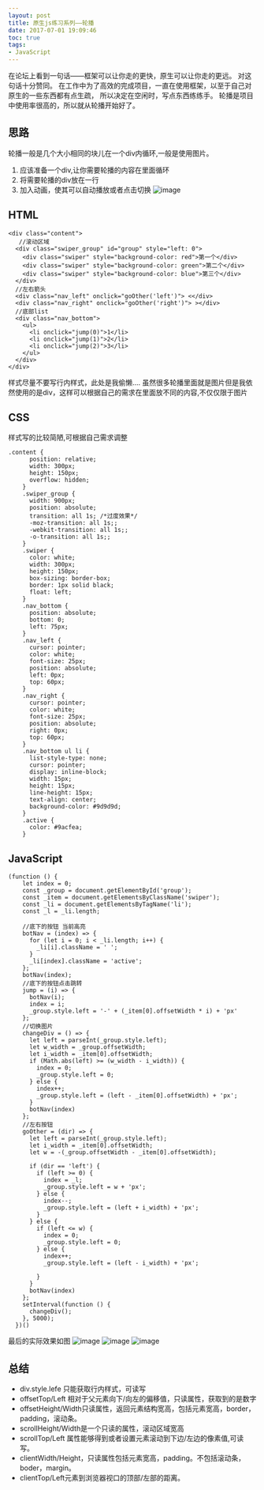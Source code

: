 ```yaml
---
layout: post
title: 原生js练习系列——轮播
date: 2017-07-01 19:09:46
toc: true
tags:
- JavaScript
---
```


在论坛上看到一句话——框架可以让你走的更快，原生可以让你走的更远。
对这句话十分赞同。
在工作中为了高效的完成项目，一直在使用框架，以至于自己对原生的一些东西都有点生疏，
所以决定在空闲时，写点东西练练手。
轮播是项目中使用率很高的，所以就从轮播开始好了。
<!--more-->

## 思路
轮播一般是几个大小相同的块儿在一个div内循环,一般是使用图片。
1. 应该准备一个div,让你需要轮播的内容在里面循环
2. 将需要轮播的div放在一行
3. 加入动画，使其可以自动播放或者点击切换
![image](/img/artImg/2107070101.png)


## HTML
```
<div class="content">
   //滚动区域
  <div class="swiper_group" id="group" style="left: 0">
    <div class="swiper" style="background-color: red">第一个</div>
    <div class="swiper" style="background-color: green">第二个</div>
    <div class="swiper" style="background-color: blue">第三个</div>
  </div>
  //左右箭头
  <div class="nav_left" onclick="goOther('left')"> <</div>
  <div class="nav_right" onclick="goOther('right')"> ></div>
  //底部list
  <div class="nav_bottom">
    <ul>
      <li onclick="jump(0)">1</li>
      <li onclick="jump(1)">2</li>
      <li onclick="jump(2)">3</li>
    </ul>
  </div>
</div>
```
样式尽量不要写行内样式，此处是我偷懒....
虽然很多轮播里面就是图片但是我依然使用的是div，这样可以根据自己的需求在里面放不同的内容,不仅仅限于图片

## CSS
样式写的比较简陋,可根据自己需求调整
```
.content {
      position: relative;
      width: 300px;
      height: 150px;
      overflow: hidden;
    }
    .swiper_group {
      width: 900px;
      position: absolute;
      transition: all 1s; /*过度效果*/
      -moz-transition: all 1s;;
      -webkit-transition: all 1s;;
      -o-transition: all 1s;;
    }
    .swiper {
      color: white;
      width: 300px;
      height: 150px;
      box-sizing: border-box;
      border: 1px solid black;
      float: left;
    }
    .nav_bottom {
      position: absolute;
      bottom: 0;
      left: 75px;
    }
    .nav_left {
      cursor: pointer;
      color: white;
      font-size: 25px;
      position: absolute;
      left: 0px;
      top: 60px;
    }
    .nav_right {
      cursor: pointer;
      color: white;
      font-size: 25px;
      position: absolute;
      right: 0px;
      top: 60px;
    }
    .nav_bottom ul li {
      list-style-type: none;
      cursor: pointer;
      display: inline-block;
      width: 15px;
      height: 15px;
      line-height: 15px;
      text-align: center;
      background-color: #9d9d9d;
    }
    .active {
      color: #9acfea;
    }
```

## JavaScript

```
(function () {
    let index = 0;
    const _group = document.getElementById('group');
    const _item = document.getElementsByClassName('swiper');
    const _li = document.getElementsByTagName('li');
    const _l = _li.length;

    //底下的按钮 当前高亮
    botNav = (index) => {
      for (let i = 0; i < _li.length; i++) {
        _li[i].className = ' ';
      }
      _li[index].className = 'active';
    };
    botNav(index);
    //底下的按钮点击跳转
    jump = (i) => {
      botNav(i);
      index = i;
      _group.style.left = '-' + (_item[0].offsetWidth * i) + 'px'
    };
    //切换图片
    changeDiv = () => {
      let left = parseInt(_group.style.left);
      let w_width = _group.offsetWidth;
      let i_width = _item[0].offsetWidth;
      if (Math.abs(left) >= (w_width - i_width)) {
        index = 0;
        _group.style.left = 0;
      } else {
        index++;
        _group.style.left = (left - _item[0].offsetWidth) + 'px';
      }
      botNav(index)
    };
    //左右按钮
    goOther = (dir) => {
      let left = parseInt(_group.style.left);
      let i_width = _item[0].offsetWidth;
      let w = -(_group.offsetWidth - _item[0].offsetWidth);

      if (dir == 'left') {
        if (left >= 0) {
          index = _l;
          _group.style.left = w + 'px';
        } else {
          index--;
          _group.style.left = (left + i_width) + 'px';
        }
      } else {
        if (left <= w) {
          index = 0;
          _group.style.left = 0;
        } else {
          index++;
          _group.style.left = (left - i_width) + 'px';

        }
      }
      botNav(index)
    };
    setInterval(function () {
      changeDiv();
    }, 5000);
  })()
```
最后的实际效果如图
![image](/img/artImg/2017070102.png)
![image](/img/artImg/2017010103.png)
![image](/img/artImg/2017070104.png)


## 总结

- div.style.lefe 只能获取行内样式，可读写
- offsetTop/Left 相对于父元素向下/向左的偏移值，只读属性，获取到的是数字
- offsetHeight/Width只读属性，返回元素结构宽高，包括元素宽高，border，padding，滚动条。
- scrollHeight/Width是一个只读的属性，滚动区域宽高
- scrollTop/Left 属性能够得到或者设置元素滚动到下边/左边的像素值,可读写。
- clientWidth/Height，只读属性包括元素宽高，padding。不包括滚动条，boder，margin。
- clientTop/Left元素到浏览器视口的顶部/左部的距离。